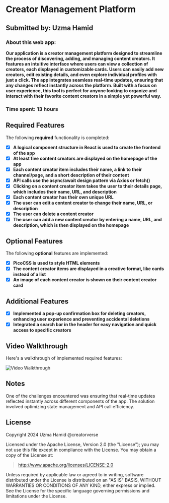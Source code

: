 # Creator Management Platform

## Submitted by: **Uzma Hamid**

### About this web app:
**Our application is a creator management platform designed to streamline the process of discovering, adding, and managing content creators. It features an intuitive interface where users can view a collection of creators, each displayed in customizable cards. Users can easily add new creators, edit existing details, and even explore individual profiles with just a click. The app integrates seamless real-time updates, ensuring that any changes reflect instantly across the platform. Built with a focus on user experience, this tool is perfect for anyone looking to organize and interact with their favorite content creators in a simple yet powerful way.**

### Time spent: **13 hours**

## Required Features

The following **required** functionality is completed:

- [x] **A logical component structure in React is used to create the frontend of the app**
- [x] **At least five content creators are displayed on the homepage of the app**
- [x] **Each content creator item includes their name, a link to their channel/page, and a short description of their content**
- [x] **API calls use the async/await design pattern via Axios or fetch()**
- [x] **Clicking on a content creator item takes the user to their details page, which includes their name, URL, and description**
- [x] **Each content creator has their own unique URL**
- [x] **The user can edit a content creator to change their name, URL, or description**
- [x] **The user can delete a content creator**
- [x] **The user can add a new content creator by entering a name, URL, and description, which is then displayed on the homepage**

## Optional Features

The following **optional** features are implemented:

- [x] **PicoCSS is used to style HTML elements**
- [x] **The content creator items are displayed in a creative format, like cards instead of a list**
- [x] **An image of each content creator is shown on their content creator card**

## Additional Features

- [x] **Implemented a pop-up confirmation box for deleting creators, enhancing user experience and preventing accidental deletions**
- [x] **Integrated a search bar in the header for easy navigation and quick access to specific creators**

## Video Walkthrough

Here's a walkthrough of implemented required features:

![Video Walkthrough](https://drive.google.com/file/d/1s6T-Ep8Hu2yYAPE0TJg7ICRvU5LGyrKG/view?usp=sharing)


## Notes

One of the challenges encountered was ensuring that real-time updates reflected instantly across different components of the app. The solution involved optimizing state management and API call efficiency.

## License

Copyright 2024 Uzma Hamid @creatorverse

Licensed under the Apache License, Version 2.0 (the "License"); you may not use this file except in compliance with the License. You may obtain a copy of the License at:

> http://www.apache.org/licenses/LICENSE-2.0

Unless required by applicable law or agreed to in writing, software distributed under the License is distributed on an "AS IS" BASIS, WITHOUT WARRANTIES OR CONDITIONS OF ANY KIND, either express or implied. See the License for the specific language governing permissions and limitations under the License.
